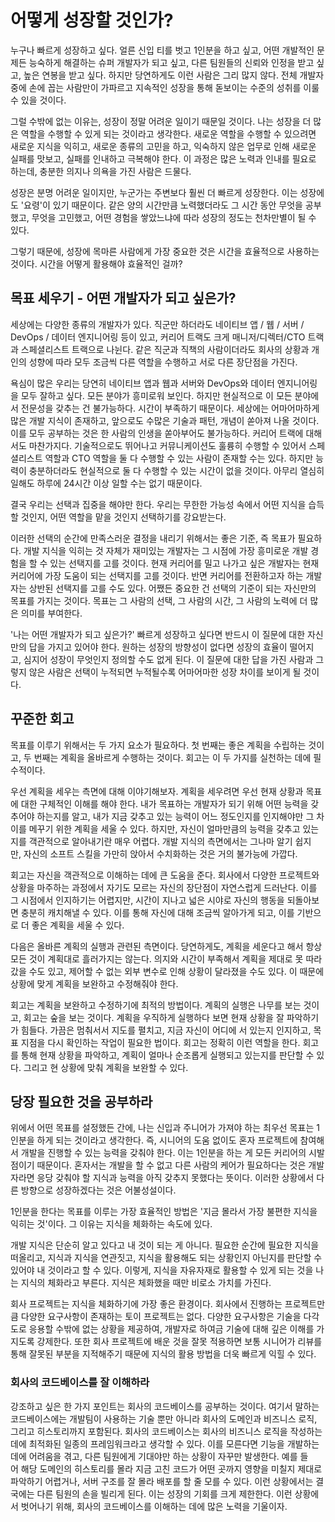 # 어떻게 성장할 것인가?

누구나 빠르게 성장하고 싶다. 얼른 신입 티를 벗고 1인분을 하고 싶고, 어떤 개발적인 문제든 능숙하게 해결하는 슈퍼 개발자가 되고 싶고, 다른 팀원들의 신뢰와 인정을 받고 싶고, 높은 연봉을 받고 싶다. 하지만 당연하게도 이런 사람은 그리 많지 않다. 전체 개발자 중에 손에 꼽는 사람만이 가파르고 지속적인 성장을 통해 돋보이는 수준의 성취를 이룰 수 있을 것이다.

그럴 수밖에 없는 이유는, 성장이 정말 어려운 일이기 때문일 것이다. 나는 성장을 더 많은 역할을 수행할 수 있게 되는 것이라고 생각한다. 새로운 역할을 수행할 수 있으려면 새로운 지식을 익히고, 새로운 종류의 고민을 하고, 익숙하지 않은 업무로 인해 새로운 실패를 맛보고, 실패를 인내하고 극복해야 한다. 이 과정은 많은 노력과 인내를 필요로 하는데, 충분한 의지나 의욕을 가진 사람은 드물다.

성장은 분명 어려운 일이지만, 누군가는 주변보다 훨씬 더 빠르게 성장한다. 이는 성장에도 '요령'이 있기 때문이다. 같은 양의 시간만큼 노력했더라도 그 시간 동안 무엇을 공부했고, 무엇을 고민했고, 어떤 경험을 쌓았느냐에 따라 성장의 정도는 천차만별이 될 수 있다.

그렇기 때문에, 성장에 목마른 사람에게 가장 중요한 것은 시간을 효율적으로 사용하는 것이다. 시간을 어떻게 활용해야 효율적인 걸까?

## 목표 세우기 - 어떤 개발자가 되고 싶은가?

세상에는 다양한 종류의 개발자가 있다. 직군만 하더라도 네이티브 앱 / 웹 / 서버 / DevOps / 데이터 엔지니어링 등이 있고, 커리어 트랙도 크게 매니저/디렉터/CTO 트랙과 스페셜리스트 트랙으로 나뉜다. 같은 직군과 직책의 사람이더라도 회사의 상황과 개인의 성향에 따라 모두 조금씩 다른 역할을 수행하고 서로 다른 장단점을 가진다.

욕심이 많은 우리는 당연히 네이티브 앱과 웹과 서버와 DevOps와 데이터 엔지니어링을 모두 잘하고 싶다. 모든 분야가 흥미로워 보인다. 하지만 현실적으로 이 모든 분야에서 전문성을 갖추는 건 불가능하다. 시간이 부족하기 때문이다. 세상에는 어마어마하게 많은 개발 지식이 존재하고, 앞으로도 수많은 기술과 패턴, 개념이 쏟아져 나올 것이다. 이를 모두 공부하는 것은 한 사람의 인생을 쏟아부어도 불가능하다. 커리어 트랙에 대해서도 마찬가지다. 기술적으로도 뛰어나고 커뮤니케이션도 훌륭히 수행할 수 있어서 스페셜리스트 역할과 CTO 역할을 둘 다 수행할 수 있는 사람이 존재할 수는 있다. 하지만 능력이 충분하더라도 현실적으로 둘 다 수행할 수 있는 시간이 없을 것이다. 아무리 열심히 일해도 하루에 24시간 이상 일할 수는 없기 때문이다.

결국 우리는 선택과 집중을 해야만 한다. 우리는 무한한 가능성 속에서 어떤 지식을 습득할 것인지, 어떤 역할을 맡을 것인지 선택하기를 강요받는다.

이러한 선택의 순간에 만족스러운 결정을 내리기 위해서는 좋은 기준, 즉 목표가 필요하다. 개발 지식을 익히는 것 자체가 재미있는 개발자는 그 시점에 가장 흥미로운 개발 경험을 할 수 있는 선택지를 고를 것이다. 현재 커리어를 밀고 나가고 싶은 개발자는 현재 커리어에 가장 도움이 되는 선택지를 고를 것이다. 반면 커리어를 전환하고자 하는 개발자는 상반된 선택지를 고를 수도 있다. 어쨌든 중요한 건 선택의 기준이 되는 자신만의 목표를 가지는 것이다. 목표는 그 사람의 선택, 그 사람의 시간, 그 사람의 노력에 더 많은 의미를 부여한다.

'나는 어떤 개발자가 되고 싶은가?' 빠르게 성장하고 싶다면 반드시 이 질문에 대한 자신만의 답을 가지고 있어야 한다. 원하는 성장의 방향성이 없다면 성장의 효율이 떨어지고, 심지어 성장이 무엇인지 정의할 수도 없게 된다. 이 질문에 대한 답을 가진 사람과 그렇지 않은 사람은 선택이 누적되면 누적될수록 어마어마한 성장 차이를 보이게 될 것이다.

## 꾸준한 회고

목표를 이루기 위해서는 두 가지 요소가 필요하다. 첫 번째는 좋은 계획을 수립하는 것이고, 두 번째는 계획을 올바르게 수행하는 것이다. 회고는 이 두 가지를 실천하는 데에 필수적이다.

우선 계획을 세우는 측면에 대해 이야기해보자. 계획을 세우려면 우선 현재 상황과 목표에 대한 구체적인 이해를 해야 한다. 내가 목표하는 개발자가 되기 위해 어떤 능력을 갖추어야 하는지를 알고, 내가 지금 갖추고 있는 능력이 어느 정도인지를 인지해야만 그 차이를 메꾸기 위한 계획을 세울 수 있다. 하지만, 자신이 얼마만큼의 능력을 갖추고 있는지를 객관적으로 알아내기란 매우 어렵다. 개발 지식의 측면에서는 그나마 알기 쉽지만, 자신의 소프트 스킬을 가만히 앉아서 수치화하는 것은 거의 불가능에 가깝다.

회고는 자신을 객관적으로 이해하는 데에 큰 도움을 준다. 회사에서 다양한 프로젝트와 상황을 마주하는 과정에서 자기도 모르는 자신의 장단점이 자연스럽게 드러난다. 이를 그 시점에서 인지하기는 어렵지만, 시간이 지나고 넓은 시야로 자신의 행동을 되돌아보면 충분히 캐치해낼 수 있다. 이를 통해 자신에 대해 조금씩 알아가게 되고, 이를 기반으로 더 좋은 계획을 세울 수 있다.

다음은 올바른 계획의 실행과 관련된 측면이다. 당연하게도, 계획을 세운다고 해서 항상 모든 것이 계획대로 흘러가지는 않는다. 의지와 시간이 부족해서 계획을 제대로 못 따라갔을 수도 있고, 제어할 수 없는 외부 변수로 인해 상황이 달라졌을 수도 있다. 이 때문에 상황에 맞게 계획을 보완하고 수정해줘야 한다.

회고는 계획을 보완하고 수정하기에 최적의 방법이다. 계획의 실행은 나무를 보는 것이고, 회고는 숲을 보는 것이다. 계획을 우직하게 실행하다 보면 현재 상황을 잘 파악하기가 힘들다. 가끔은 멈춰서서 지도를 펼치고, 지금 자신이 어디에 서 있는지 인지하고, 목표 지점을 다시 확인하는 작업이 필요한 법이다. 회고는 정확히 이런 역할을 한다. 회고를 통해 현재 상황을 파악하고, 계획이 얼마나 순조롭게 실행되고 있는지를 판단할 수 있다. 그리고 현 상황에 맞춰 계획을 보완할 수 있다.

## 당장 필요한 것을 공부하라

위에서 어떤 목표를 설정했든 간에, 나는 신입과 주니어가 가져야 하는 최우선 목표는 1인분을 하게 되는 것이라고 생각한다. 즉, 시니어의 도움 없이도 혼자 프로젝트에 참여해서 개발을 진행할 수 있는 능력을 갖춰야 한다. 이는 1인분을 하는 게 모든 커리어의 시발점이기 때문이다. 혼자서는 개발을 할 수 없고 다른 사람의 케어가 필요하다는 것은 개발자라면 응당 갖춰야 할 지식과 능력을 아직 갖추지 못했다는 뜻이다. 이러한 상황에서 다른 방향으로 성장하겠다는 것은 어불성설이다.

1인분을 한다는 목표를 이루는 가장 효율적인 방법은 '지금 몰라서 가장 불편한 지식을 익히는 것'이다. 그 이유는 지식을 체화하는 속도에 있다.

개발 지식은 단순히 알고 있다고 내 것이 되는 게 아니다. 필요한 순간에 필요한 지식을 떠올리고, 지식과 지식을 연관짓고, 지식을 활용해도 되는 상황인지 아닌지를 판단할 수 있어야 내 것이라고 할 수 있다. 이렇게, 지식을 자유자재로 활용할 수 있게 되는 것을 나는 지식의 체화라고 부른다. 지식은 체화했을 때만 비로소 가치를 가진다.

회사 프로젝트는 지식을 체화하기에 가장 좋은 환경이다. 회사에서 진행하는 프로젝트만큼 다양한 요구사항이 존재하는 토이 프로젝트는 없다. 다양한 요구사항은 기술을 다각도로 응용할 수밖에 없는 상황을 제공하여, 개발자로 하여금 기술에 대해 깊은 이해를 가지도록 강제한다. 또한 회사 프로젝트에 배운 것을 잘못 적용하면 보통 시니어가 리뷰를 통해 잘못된 부분을 지적해주기 때문에 지식의 활용 방법을 더욱 빠르게 익힐 수 있다.

### 회사의 코드베이스를 잘 이해하라

강조하고 싶은 한 가지 포인트는 회사의 코드베이스를 공부하는 것이다. 여기서 말하는 코드베이스에는 개발팀이 사용하는 기술 뿐만 아니라 회사의 도메인과 비즈니스 로직, 그리고 히스토리까지 포함된다. 회사의 코드베이스는 회사의 비즈니스 로직을 작성하는 데에 최적화된 일종의 프레임워크라고 생각할 수 있다. 이를 모른다면 기능을 개발하는 데에 어려움을 겪고, 다른 팀원에게 기대야만 하는 상황이 자꾸만 발생한다. 예를 들어 해당 도메인의 히스토리를 몰라 지금 고친 코드가 어떤 곳까지 영향을 미칠지 제대로 파악하기 어렵거나, 서버 구조를 잘 몰라 배포를 할 줄 모를 수 있다. 이런 상황에서는 결국에는 다른 팀원의 손을 빌리게 된다. 이는 성장의 기회를 크게 제한한다. 이런 상황에서 벗어나기 위해, 회사의 코드베이스를 이해하는 데에 많은 노력을 기울이자.
